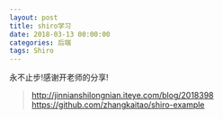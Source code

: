 ```yaml
---
layout: post
title: shiro学习
date: 2018-03-13 00:00:00
categories: 后端
tags: Shiro
---
```


永不止步!感谢开老师的分享!

> http://jinnianshilongnian.iteye.com/blog/2018398  
> https://github.com/zhangkaitao/shiro-example